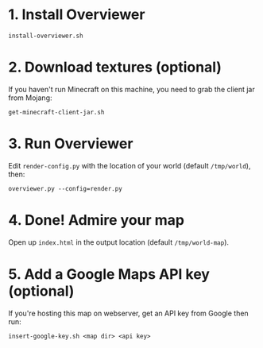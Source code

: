 # 1. Install Overviewer

`install-overviewer.sh`

# 2. Download textures (optional)

If you haven't run Minecraft on this machine, you need to grab the client jar from Mojang:

`get-minecraft-client-jar.sh`

# 3. Run Overviewer

Edit `render-config.py` with the location of your world (default `/tmp/world`), then:

`overviewer.py --config=render.py`

# 4. Done! Admire your map

Open up `index.html` in the output location (default `/tmp/world-map`).

# 5. Add a Google Maps API key (optional)

If you're hosting this map on webserver, get an API key from Google then run:

`insert-google-key.sh <map dir> <api key>`

